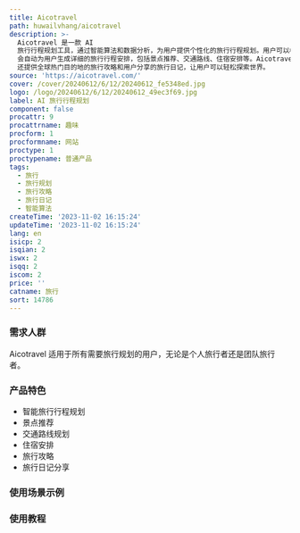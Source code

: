 ```yaml
---
title: Aicotravel
path: huwailvhang/aicotravel
description: >-
  Aicotravel 是一款 AI
  旅行行程规划工具，通过智能算法和数据分析，为用户提供个性化的旅行行程规划。用户可以根据自己的出行需求，输入旅行目的地和时间，Aicotravel
  会自动为用户生成详细的旅行行程安排，包括景点推荐、交通路线、住宿安排等。Aicotravel
  还提供全球热门目的地的旅行攻略和用户分享的旅行日记，让用户可以轻松探索世界。
source: 'https://aicotravel.com/'
cover: /cover/20240612/6/12/20240612_fe5348ed.jpg
logo: /logo/20240612/6/12/20240612_49ec3f69.jpg
label: AI 旅行行程规划
component: false
procattr: 9
procattrname: 趣味
procform: 1
procformname: 网站
proctype: 1
proctypename: 普通产品
tags:
  - 旅行
  - 旅行规划
  - 旅行攻略
  - 旅行日记
  - 智能算法
createTime: '2023-11-02 16:15:24'
updateTime: '2023-11-02 16:15:24'
lang: en
isicp: 2
isqian: 2
iswx: 2
isqq: 2
iscom: 2
price: ''
catname: 旅行
sort: 14786
---
```




### 需求人群
Aicotravel 适用于所有需要旅行规划的用户，无论是个人旅行者还是团队旅行者。

### 产品特色
- 智能旅行行程规划
- 景点推荐
- 交通路线规划
- 住宿安排
- 旅行攻略
- 旅行日记分享

### 使用场景示例


### 使用教程


  
